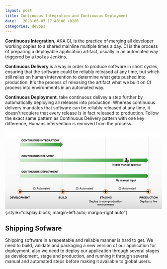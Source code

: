 ```yaml
---
layout: post
title: Continuous Integration and Continuous Deployment
date:   2023-06-07 17:40:00 +0200
categories: devops
---
```


**Continuous Integration**, AKA CI, is the practice of merging all developer working copies to a shared mainline multiple times a day. CI is the process of preparing a deployable application artifact, usually in an automated way triggered by a tool as Jenkins.

**Continuous Delivery** is a way in order to produce software in short cycles, ensuring that the software could be reliably released at any time, but which still relies on human intervention to determine what gets pushed into production. It's the process of releasing the artifact what we built on CI process into environments in an automated way.

**Continuous Deployment**, take continuous delivey a step further by automatically deploying all releases into production. Whereas continuous delivery mandates that software can be reliably released at any time, it doesn't requiere that every release is in fact released to production. Follow the exact same pattern as Continuous Delivery pattern with one key difference, Humans intervention is removed from the process.

![cicd](/img/cicd.png){:style="display:block; margin-left:auto; margin-right:auto"}

## Shipping Sofware

Shipping software in a repeatable and reliable manner is hard to get. We need to build, validate and packaging a new version of our application for deployment, also we need to deploy our application through several stages as development, stage and production, and running it through several manual and automated steps before making it available to global users.
